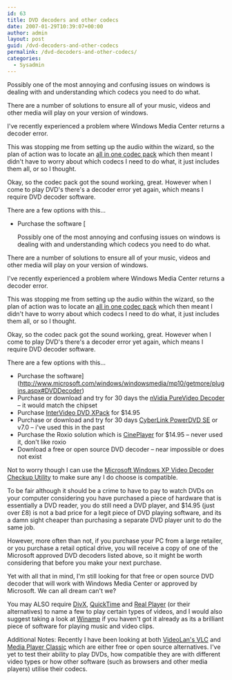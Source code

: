 ```yaml
---
id: 63
title: DVD decoders and other codecs
date: 2007-01-29T10:39:07+00:00
author: admin
layout: post
guid: /dvd-decoders-and-other-codecs
permalink: /dvd-decoders-and-other-codecs/
categories:
  - Sysadmin
---
```

<p class="lead">
  Possibly one of the most annoying and confusing issues on windows is dealing with and understanding which codecs you need to do what.
</p>

There are a number of solutions to ensure all of your music, videos and other media will play on your version of windows.

I've recently experienced a problem where Windows Media Center returns a decoder error.

This was stopping me from setting up the audio within the wizard, so the plan of action was to locate an [all in one codec pack](http://www.free-codecs.com/download/Codec_Pack_All_in_1.htm) which then meant I didn't have to worry about which codecs I need to do what, it just includes them all, or so I thought.

Okay, so the codec pack got the sound working, great. However when I come to play DVD's there's a decoder error yet again, which means I require DVD decoder software.

There are a few options with this&#8230;

  * Purchase the software [<p class="lead">
  Possibly one of the most annoying and confusing issues on windows is dealing with and understanding which codecs you need to do what.
</p>

There are a number of solutions to ensure all of your music, videos and other media will play on your version of windows.

I've recently experienced a problem where Windows Media Center returns a decoder error.

This was stopping me from setting up the audio within the wizard, so the plan of action was to locate an [all in one codec pack](http://www.free-codecs.com/download/Codec_Pack_All_in_1.htm) which then meant I didn't have to worry about which codecs I need to do what, it just includes them all, or so I thought.

Okay, so the codec pack got the sound working, great. However when I come to play DVD's there's a decoder error yet again, which means I require DVD decoder software.

There are a few options with this&#8230;

  * Purchase the software](http://www.microsoft.com/windows/windowsmedia/mp10/getmore/plugins.aspx#DVDDecoder) 
  * Purchase or download and try for 30 days the [nVidia PureVideo Decoder](http://www.nvidia.com/object/dvd_decoder.html) &#8211; it would match the chipset
  * Purchase [InterVideo DVD XPack](http://www.intervideo.com/media_pack/jsp/Product_Profile.jsp?p=DVDXPack) for $14.95
  * Purchase or download and try for 30 days [CyberLink PowerDVD SE](http://web.archive.org/web/20080829160744/http://www.cyberlink.com/winxp_plugin/2006/enu/index.jsp) or v7.0 &#8211; i've used this in the past
  * Purchase the Roxio solution which is [CinePlayer](http://web.archive.org/web/20081121033852/http://www.sonic.com/products/consumer/cineplayer/microsoft/plugins01.aspx) for $14.95 &#8211; never used it, don't like roxio
  * Download a free or open source DVD decoder &#8211; near impossible or does not exist

Not to worry though I can use the [Microsoft Windows XP Video Decoder Checkup Utility](http://www.microsoft.com/downloads/details.aspx?FamilyId=DE1491AC-0AB6-4990-943D-627E6ADE9FCB&displaylang=en) to make sure any I do choose is compatible.

To be fair although it should be a crime to have to pay to watch DVDs on your computer considering you have purchased a piece of hardware that is essentially a DVD reader, you do still need a DVD player, and $14.95 (just over £8) is not a bad price for a legit piece of DVD playing software, and its a damn sight cheaper than purchasing a separate DVD player unit to do the same job.

However, more often than not, if you purchase your PC from a large retailer, or you purchase a retail optical drive, you will receive a copy of one of the Microsoft approved DVD decoders listed above, so it might be worth considering that before you make your next purchase.

Yet with all that in mind, I'm still looking for that free or open source DVD decoder that will work with Windows Media Center or approved by Microsoft. We can all dream can't we?

You may ALSO require [DivX](http://www.divx.com/divx/download/), [QuickTime](http://www.apple.com/quicktime/download/standalone.html) and [Real Player](http://www.real.com/freeplayer/) (or their alternatives) to name a few to play certain types of videos, and I would also suggest taking a look at [Winamp](http://web.archive.org/web/20091214100539/http://www.winamp.com:80/player/free.php) if you haven't got it already as its a brilliant piece of software for playing music and video clips.

Additional Notes: Recently I have been looking at both [VideoLan's VLC](http://www.videolan.org/vlc/) and [Media Player Classic](http://sourceforge.net/projects/guliverkli/) which are either free or open source alternatives. I've yet to test their ability to play DVDs, how compatible they are with different video types or how other software (such as browsers and other media players) utilise their codecs.